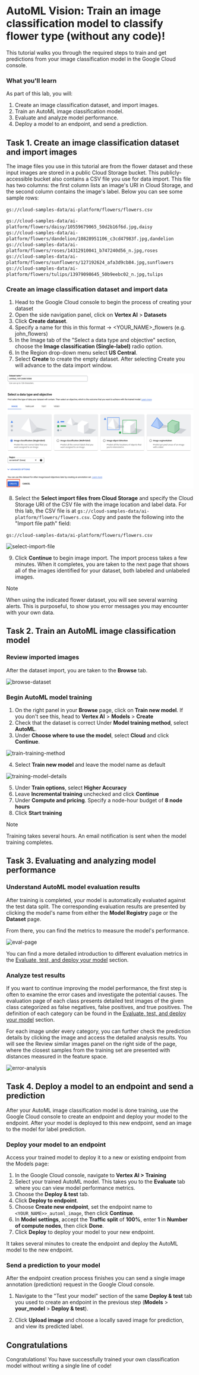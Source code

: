 # AutoML Vision: Train an image classification model to classify flower type (without any code)!

This tutorial walks you through the required steps to train and get predictions from your image classification model in the Google Cloud console. 

### What you'll learn

As part of this lab, you will:

1. Create an image classification dataset, and import images.
2. Train an AutoML image classification model.
3. Evaluate and analyze model performance.
4. Deploy a model to an endpoint, and send a prediction.

## Task 1. Create an image classification dataset and import images

The image files you use in this tutorial are from the flower dataset and these input images are stored in a public Cloud Storage bucket. This publicly-accessible bucket also contains a CSV file you use for data import. This file has two columns: the first column lists an image's URI in Cloud Storage, and the second column contains the image's label. Below you can see some sample rows:

```gs://cloud-samples-data/ai-platform/flowers/flowers.csv```

```csv
gs://cloud-samples-data/ai-platform/flowers/daisy/10559679065_50d2b16f6d.jpg,daisy
gs://cloud-samples-data/ai-platform/flowers/dandelion/10828951106_c3cd47983f.jpg,dandelion
gs://cloud-samples-data/ai-platform/flowers/roses/14312910041_b747240d56_n.jpg,roses
gs://cloud-samples-data/ai-platform/flowers/sunflowers/127192624_afa3d9cb84.jpg,sunflowers
gs://cloud-samples-data/ai-platform/flowers/tulips/13979098645_50b9eebc02_n.jpg,tulips
```

### Create an image classification dataset and import data

1. Head to the Google Cloud console to begin the process of creating your dataset
2. Open the side navigation panel, click on **Vertex AI** > **Datasets**
3. Click **Create dataset**.
4. Specify a name for this  in this format -> <YOUR_NAME>_flowers (e.g. john_flowers)
5. In the Image tab of the "Select a data type and objective" section, choose the **Image classification (Single-label)** radio option. 
6. In the Region drop-down menu select **US Central**.
7. Select **Create** to create the empty dataset. After selecting Create you will advance to the data import window.

![create-dataset-objective](./images/create-dataset-objective.png)

8. Select the **Select import files from Cloud Storage** and specify the Cloud Storage URI of the CSV file with the image location and label data. For this lab, the CSV file is at ```gs://cloud-samples-data/ai-platform/flowers/flowers.csv```. Copy and paste the following into the "Import file path" field:

```gs://cloud-samples-data/ai-platform/flowers/flowers.csv```

![select-import-file](./images/select-import-file.png)

9. Click **Continue** to begin image import. The import process takes a few minutes. When it completes, you are taken to the next page that shows all of the images identified for your dataset, both labeled and unlabeled images.

> [!NOTE]  
> When using the indicated flower dataset, you will see several warning alerts. This is purposeful, to show you error messages you may encounter with your own data.

## Task 2. Train an AutoML image classification model

### Review imported images
After the dataset import, you are taken to the **Browse** tab. 

![browse-dataset](./images/browse-dataset.png)

### Begin AutoML model training
1. On the right panel in your **Browse** page, click on **Train new model**. If you don't see this, head to **Vertex AI** > **Models** > **Create**
2. Check that the dataset is correct 
Under **Model training method**, select **AutoML**.
3. Under **Choose where to use the model**, select **Cloud** and click **Continue**.

![train-training-method](./images/train-training-method.png)

4. Select **Train new model** and leave the model name as default

![training-model-details](./images/training-model-details.png)

5. Under **Train options**, select **Higher Accuracy**
6. Leave **Incremental training** unchecked and click **Continue**
7. Under **Compute and pricing**. Specify a node-hour budget of **8 node hours**
8. Click **Start training**

> [!NOTE]  
> Training takes several hours. An email notification is sent when the model training completes.

## Task 3. Evaluating and analyzing model performance

### Understand AutoML model evaluation results

After training is completed, your model is automatically evaluated against the test data split. The corresponding evaluation results are presented by clicking the model's name from either the **Model Registry** page or the **Dataset** page.

From there, you can find the metrics to measure the model's performance.

![eval-page](./images/eval-page.png)

You can find a more detailed introduction to different evaluation metrics in the [Evaluate, test, and deploy your model](https://cloud.google.com/vertex-ai/docs/beginner/beginners-guide/#evaluate_model) section.

### Analyze test results
If you want to continue improving the model performance, the first step is often to examine the error cases and investigate the potential causes. The evaluation page of each class presents detailed test images of the given class categorized as false negatives, false positives, and true positives. The definition of each category can be found in the [Evaluate, test, and deploy your model](https://cloud.google.com/vertex-ai/docs/beginner/beginners-guide/#evaluate_model) section.

For each image under every category, you can further check the prediction details by clicking the image and access the detailed analysis results. You will see the Review similar images panel on the right side of the page, where the closest samples from the training set are presented with distances measured in the feature space.

![error-analysis](./images/error-analysis.png)

## Task 4. Deploy a model to an endpoint and send a prediction

After your AutoML image classification model is done training, use the Google Cloud console to create an endpoint and deploy your model to the endpoint. After your model is deployed to this new endpoint, send an image to the model for label prediction.

### Deploy your model to an endpoint

Access your trained model to deploy it to a new or existing endpoint from the Models page:

1. In the Google Cloud console, navigate to **Vertex AI > Training**
2. Select your trained AutoML model. This takes you to the **Evaluate** tab where you can view model performance metrics.
3. Choose the **Deploy & test** tab.
4. Click **Deploy to endpoint**.
5. Choose **Create new endpoint**, set the endpoint name to ```<YOUR_NAME>>_automl_image```, then click **Continue**.
6. In **Model settings**, accept the **Traffic split** of **100%**, enter **1** in **Number of compute nodes**, then click **Done**.
7. Click **Deploy** to deploy your model to your new endpoint.

It takes several minutes to create the endpoint and deploy the AutoML model to the new endpoint.

### Send a prediction to your model
After the endpoint creation process finishes you can send a single image annotation (prediction) request in the Google Cloud console.

1. Navigate to the "Test your model" section of the same **Deploy & test** tab you used to create an endpoint in the previous step (**Models** > **your_model** > **Deploy & test**).

2. Click **Upload image** and choose a locally saved image for prediction, and view its predicted label.

## Congratulations
Congratulations! You have successfully trained your own classification model without writing a single line of code!